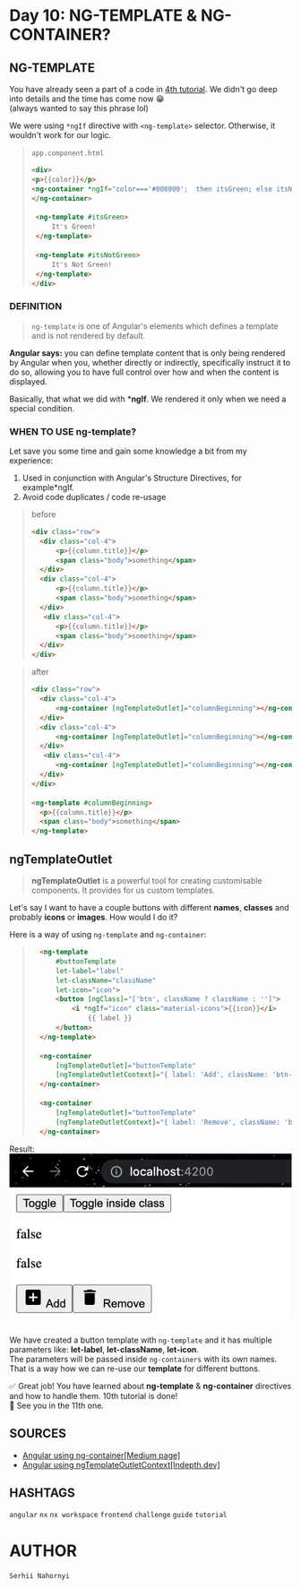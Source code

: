 # Day 10: NG-TEMPLATE & NG-CONTAINER?
## NG-TEMPLATE
You have already seen a part of a code in [4th tutorial](day-4.md). We didn't go deep into details and the time has come now 😁   
(always wanted to say this phrase lol)

We were using `*ngIf` directive with `<ng-template>` selector. Otherwise, it wouldn't work for our logic.   

>`app.component.html`
>```html
><div>
> <p>{{color}}</p>
> <ng-container *ngIf="color==='#008000';  then itsGreen; else itsNotGreen">
> </ng-container>
>
>  <ng-template #itsGreen>
>      It's Green!
>  </ng-template>
>
>  <ng-template #itsNotGreen>
>      It's Not Green!
>  </ng-template>
></div>
>```

### DEFINITION
>`ng-template` is one of Angular's elements which defines a template and is not rendered by default.

**Angular says:**
you can define template content that is only being rendered by Angular when you, whether directly or indirectly, specifically instruct it to do so, allowing you to have full control over how and when the content is displayed.

Basically, that what we did with ***ngIf**. We rendered it only when we need a special condition. 

### WHEN TO USE ng-template?
Let save you some time and gain some knowledge a bit from my experience:    
1. Used in conjunction with Angular's Structure Directives, for example*ngIf.   
2. Avoid code duplicates / code re-usage
>before
>```html
><div class="row">
>   <div class="col-4">
>       <p>{{column.title}}</p>
>       <span class="body">something</span>
>   </div>
>   <div class="col-4">
>       <p>{{column.title}}</p>
>       <span class="body">something</span>
>   </div>
>    <div class="col-4">
>       <p>{{column.title}}</p>
>       <span class="body">something</span>
>   </div>
></div>
>```

>after
>```html
><div class="row">
>   <div class="col-4">
>       <ng-container [ngTemplateOutlet]="columnBeginning"></ng-container>.
>   </div>
>   <div class="col-4">
>       <ng-container [ngTemplateOutlet]="columnBeginning"></ng-container>.
>   </div>
>    <div class="col-4">
>       <ng-container [ngTemplateOutlet]="columnBeginning"></ng-container>.
>   </div>
></div>
>
><ng-template #columnBeginning>
>   <p>{{column.title}}</p>
>   <span class="body">something</span>
></ng-template>
>```
## ngTemplateOutlet

>**ngTemplateOutlet** is a powerful tool for creating customisable components. It provides for us custom templates.   

Let's say I want to have a couple buttons with different **names**, **classes** and probably **icons** or **images**. How would I do it?

Here is a way of using `ng-template` and `ng-container`:
>
> ```html
>   <ng-template
>       #buttonTemplate
>       let-label="label"
>       let-className="className"
>       let-icon="icon">
>       <button [ngClass]="['btn', className ? className : '']">
>           <i *ngIf="icon" class="material-icons">{{icon}}</i>
>               {{ label }}
>       </button>
>   </ng-template>
>
>   <ng-container
>       [ngTemplateOutlet]="buttonTemplate"
>       [ngTemplateOutletContext]="{ label: 'Add', className: 'btn-add', icon: 'add_box' }">
>   </ng-container>
>
>   <ng-container
>       [ngTemplateOutlet]="buttonTemplate"
>       [ngTemplateOutletContext]="{ label: 'Remove', className: 'btn-remove', icon: 'delete' }">
>   </ng-container>
> ```

Result:   
![](assets/day10_01.png)
 
We have created a button template with `ng-template` and it has multiple parameters like: **let-label**, **let-className**, **let-icon**.   
The parameters will be passed inside `ng-containers` with its own names. That is a way how we can re-use our **template** for different buttons.   




✅ Great job! You have learned about **ng-template** & **ng-container** directives and how to handle them. 10th tutorial is done!   
👋 See you in the 11th one.

## SOURCES
- [Angular using ng-container[Medium page]](https://javascript.plainenglish.io/angular-ng-container-must-learn-for-developers-2aba04e7661b)
- [Angular using ngTemplateOutletContext[Indepth.dev]](https://indepth.dev/posts/1405/ngtemplateoutlet)

## HASHTAGS
`angular` `nx` `nx workspace` `frontend` `challenge` `guide` `tutorial`

# AUTHOR
`Serhii Nahornyi`